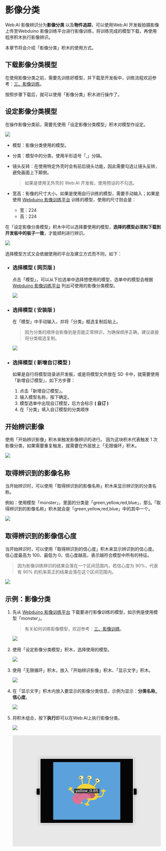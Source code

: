 

# 影像分类

Web:AI 影像辨识分为**影像分类** 以及**物件追踪**，可以使用Web:AI 开发板拍摄影像上传至Webduino 影像训练平台进行影像训练，将训练完成的模型下载，再使用程序积木执行影像辨识。

本章节将会介绍「影像分类」积木的使用方式。

## 下载影像分类模型

在使用影像分类之前，需要先训练好模型，并下载至开发板中，训练流程欢迎参考：[三、影像训练](https://md.kingkit.codes/s/mopjgVaZU)。

按照步骤下载后，就可以使用「影像分类」积木进行操作了。

## 设定影像分类模型

在操作影像分类前，需要先使用「设定影像分类模型」积木对模型作设定。

![](../../assets/images/upload_7b83f05b602f41f96f9afbfeda5b9abc.jpg)

- 模型：影像分类使用的模型。
- 分类：模型中的分类，使用半形逗号「,」分隔。
- 镜头反转：在使用特定外壳时会有前后镜头功能，因此需要勾选让镜头反转，避免画面上下颠倒。

    > 如果是使用无外壳的 Web:AI 开发板，使用预设的不勾选。
- 宽高：影像的尺寸大小。如果是使用自行训练的模型，需要手动输入；如果是使用 [Webduino 影像训练平台](https://vision.webduino.io/) 训练的模型，使用的尺寸则会是：
    - 宽：224
    - 高：224

在「设定影像分类模型」积木中可以选择要使用的模型，**选择的模型必须和下载到开发板中的板子一致**，才能顺利进行辨识。

![](../../assets/images/upload_b930030ac6820dee0c105ebbb8292520.png)

选择模型方式又会依据使用的平台及建立方式而不同，如下：

- ### 选择模型 ( 网页版 )

    点击「模型」，可以从下拉选单中选择想使用的模型，选单中的模型会根据 [Webduino 影像训练平台](https://vision.webduino.io/) 列出可使用的影像分类模型。

   ![](../../assets/images/upload_683d5d0a22f51326916f12ba15cf523f.png)

- ### 选择模型 ( 安装版 )

   在「模型」中手动输入，并将「分类」框选复制后贴上。

   > 因为分类的顺序会影像到是否能正常辨识，为确保顺序正确，建议直接将分类框选复制。

   ![](../../assets/images/upload_1e61f3f88871986aa8d9a891bb3977a1.jpg)

- ### 选择模型 ( 新增自订模型 )

   如果是自行将模型烧录进开发板，或是将模型文件放在 SD 卡中，就需要使用「新增自订模型」，如下方步骤：

   1. 点击「新增自订模型」。
   2. 输入模型名称，按下确定。
   3. 模型选单中出现自订模型，后方会标示 **( 自订 )**
   4. 在「分类」填入自订模型的分类顺序

## 开始辨识影像

使用「开始辨识影像」积木来触发影像辨识的进行。
因为这块积木代表触发 1 次影像分类，如果需要重复触发，就需要在外层放上「无限循环」积木。

![](../../assets/images/upload_f1c7a67a2875f34be15d895bb354182c.png)

## 取得辨识到的影像名称

当开始辨识时，可以使用「取得辨识到的影像名称」积木来显示辨识到的分类名称。

例如：使用模型「monster」，里面的分类是「green,yellow,red,blue」，那么「取得辨识到的影像名称」积木就会是「green,yellow,red,blue」中的其中一个。

![](../../assets/images/upload_9d457d5d878a8afca13c377475cff5b0.png)

## 取得辨识到的影像信心度

当开始辨识时，可以使用「取得辨识到的信心度」积木来显示辨识到的信心度。
信心度最高为 100、最低为 0，信心度越高，表示越符合模型中所有的特征。

> 因为影像训练辨识的结果会落在一个区间范围内，若信心度为 90%，代表有 90% 的机率真正的结果会落在这个区间范围内。

![](../../assets/images/upload_47b481159799efcfda48fd36fe831bbb.png)

## 示例：影像分类

1. 先从 [Webduino 影像训练平台](https://vision.webduino.io/) 下载要进行影像训练的模型，如示例是使用模型「monster」。

    > 有关如何训练影像模型，欢迎参考：[三、影像训练](https://md.kingkit.codes/s/mopjgVaZU)。

    ![](../../assets/images/upload_05e9f1e0bdcac076f5d9976ce9526294.jpg)

2. 使用「设定影像分类模型」积木，选择使用的模型。

    ![](../../assets/images/upload_537b21839bcd48b32795cd6e5418f789.jpg)

3. 使用「无限循环」积木，放入「开始辨识影像」积木、「显示文字」积木。

    ![](../../assets/images/upload_30a3966ae32fbd8f7c26d5cd0c503f06.jpg)

4. 在「显示文字」积木内放入要显示的影像分类信息，示例为显示：**分类名称_信心度**。

    ![](../../assets/images/upload_2239add9b2cfbb635f883fc21425971e.jpg)

5. 将积木组合，按下**执行**即可以在Web:AI上执行影像分类。

    ![](../../assets/images/upload_87abba90f956034aa9540ae021601d30.jpg)

    ![影像辨识结果](../../assets/images/upload_18ff3d4a326a6123cb54fb20940150f9.png)